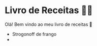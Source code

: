 # Livro de Receitas :man_cook:

Olá! Bem vindo ao meu livro de receitas :wave:

- Strogonoff de frango
- 
